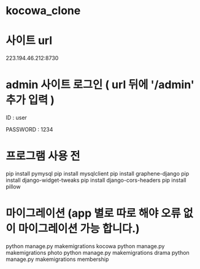 # kocowa_clone

# 사이트 url

223.194.46.212:8730

# admin 사이트 로그인 ( url 뒤에 '/admin' 추가 입력 )

ID : user

PASSWORD : 1234

# 프로그램 사용 전
pip install pymysql
pip install mysqlclient
pip install graphene-django
pip install django-widget-tweaks
pip install django-cors-headers
pip install pillow

# 마이그레이션 (app 별로 따로 해야 오류 없이 마이그레이션 가능 합니다.)
python manage.py makemigrations kocowa
python manage.py makemigrations photo
python manage.py makemigrations drama
python manage.py makemigrations membership

